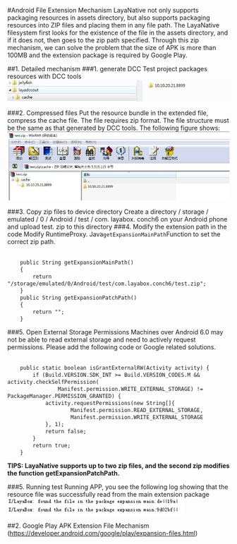 #Android File Extension Mechanism
LayaNative not only supports packaging resources in assets directory, but also supports packaging resources into ZIP files and placing them in any file path. The LayaNative filesystem first looks for the existence of the file in the assets directory, and if it does not, then goes to the zip path specified. Through this zip mechanism, we can solve the problem that the size of APK is more than 100MB and the extension package is required by Google Play.

##1. Detailed mechanism
###1. generate DCC
Test project packages resources with DCC tools
![图1](img/1.jpg)    

###2. Compressed files
Put the resource bundle in the extended file, compress the cache file. The file requires zip format. The file structure must be the same as that generated by DCC tools. The following figure shows:
![图1](img/2.jpg)  

###3. Copy zip files to device directory
Create a directory / storage / emulated / 0 / Android / test / com. layabox. conch6 on your Android phone and upload test. zip to this directory
###4. Modify the extension path in the code
Modify RuntimeProxy. Java`getExpansionMainPath`Function to set the correct zip path.

```

    public String getExpansionMainPath()
    {
        return "/storage/emulated/0/Android/test/com.layabox.conch6/test.zip";
    }
    public String getExpansionPatchPath()
    {
        return "";
    } 
```

###5. Open External Storage Permissions
Machines over Android 6.0 may not be able to read external storage and need to actively request permissions. Please add the following code or Google related solutions.

```

    public static boolean isGrantExternalRW(Activity activity) {
        if (Build.VERSION.SDK_INT >= Build.VERSION_CODES.M && activity.checkSelfPermission(
                Manifest.permission.WRITE_EXTERNAL_STORAGE) != PackageManager.PERMISSION_GRANTED) {
            activity.requestPermissions(new String[]{
                    Manifest.permission.READ_EXTERNAL_STORAGE,
                    Manifest.permission.WRITE_EXTERNAL_STORAGE
            }, 1);
            return false;
        }
        return true;
    }
```

**TIPS: LayaNative supports up to two zip files, and the second zip modifies the function getExpansionPatchPath.**

###5. Running test
Running APP, you see the following log showing that the resource file was successfully read from the main extension package
![图1](img/3.png)  

##2. Google Play APK Extension File Mechanism
(https://developer.android.com/google/play/expansion-files.html)
